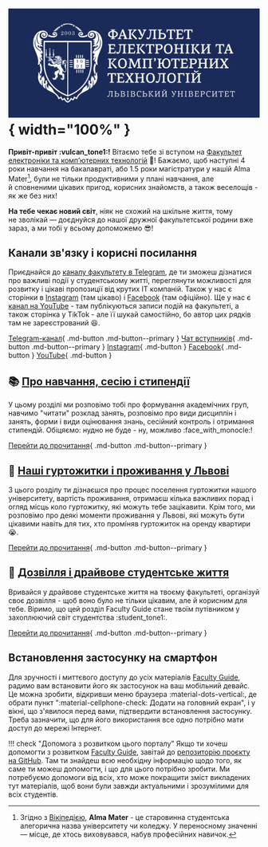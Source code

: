 # ![](_assets/img/faculty_logo_with_text.png){ width="100%" }

**Привіт-привіт :vulcan_tone1:!** Вітаємо тебе зі вступом на [Факультет електроніки та комп’ютерних технологій](https://electronics.lnu.edu.ua/) :rocket:! Бажаємо, щоб наступні 4 роки навчання на бакалавраті, або 1.5 роки магістратури у нашій Alma Mater[^1], були не тільки продуктивними у плані навчання, але й сповненими цікавих пригод, корисних знайомств, а також веселощів - як же без них!

**На тебе чекає новий світ**, ніяк не схожий на шкільне життя, тому не зволікай — доєднуйся до нашої дружної факультетської родини вже зараз, а ми тобі у всьому допоможемо :sunglasses:!

[^1]: Згідно з [Вікіпедією](https://uk.wikipedia.org/wiki/Альма-матер), **Alma Mater** - це старовинна студентська алегорична назва університету чи коледжу. У переносному значенні — місце, де хтось виховувався, набув професійних навичок.

## Канали зв'язку і корисні посилання
Приєднайся до [каналу факультету в Telegram](https://t.me/electronics_lnu), де ти зможеш дізнатися про важливі події у студентському житті, переглянути можливості для розвитку і цікаві пропозиції від крутих ІТ компаній. Також у нас є сторінки в [Instagram](https://instagram.com/electronics_lnu) (там цікаво) і [Facebook](https://facebook.com/electronics.lnu) (там офіційно). Ще у нас є [канал на YouTube](https://youtube.com/channel/UCrKI0wrgSLhqOUESLiTk4UA) - там публікуються записи подій на факультеті, а також сторінка у TikTok - але її шукай самостійно, бо автор цих рядків там не зареєстрований :laughing:.

[Telegram-канал](https://t.me/electronics_lnu){ .md-button .md-button--primary }
[Чат вступників](https://t.me/+gqvk1OZJKPlmOTZi){ .md-button .md-button--primary }
[Instagram](https://instagram.com/electronics_lnu){ .md-button }
[Facebook](https://facebook.com/electronics.lnu){ .md-button }
[YouTube](https://youtube.com/channel/UCrKI0wrgSLhqOUESLiTk4UA){ .md-button }

## :books: [Про навчання, сесію і стипендії](for-freshmen/education/index.md)
У цьому розділі ми розповімо тобі про формування академічних груп, навчимо "читати" розклад занять, розповімо про види дисциплін і занять, форми і види оцінювання знань, сесійний контроль і отримання стипендій. Обіцяємо: нудно не буде - ну, можливо :face_with_monocle:!

[Перейти до прочитання](for-freshmen/education/index.md){ .md-button .md-button--primary }


## :house_with_garden: [Наші гуртожитки і проживання у Львові](for-freshmen/residence/index.md)
З цього розділу ти дізнаєшся про процес поселення гуртожитки нашого університету, вартість проживання, отримаєш кілька важливих порад і огляд місць коло гуртожитку, які можуть тебе зацікавити. Крім того, ми розповімо про деякі моменти проживання у Львові, які можуть бути цікавими навіть для тих, хто проміняв гуртожиток на оренду квартири :sob:.

[Перейти до прочитання](for-freshmen/residence/index.md){ .md-button .md-button--primary }


## :partying_face: [Дозвілля і драйвове студентське життя](for-freshmen/lifestyle/index.md)
Вривайся у драйвове студентське життя на твоєму факультеті, організуй своє дозвілля - щоб воно було не тільки цікавим, але й корисним для тебе. Віримо, що цей розділ Faculty Guide стане твоїм путівником у захоплюючий світ студентства :student_tone1:.

[Перейти до прочитання](for-freshmen/lifestyle/index.md){ .md-button .md-button--primary }

## Встановлення застосунку на смартфон
Для зручності і миттєвого доступу до усіх матеріалів [Faculty Guide](index.md), радимо вам встановити його як застосунок на ваш мобільний девайс. Це можна зробити, відкривши меню браузера :material-dots-vertical:, де обрати пункт ":material-cellphone-check: Додати на головний екран", і у вікні, що з'явилося перед вами, підтвердити встановлення застосунку. Треба зазначити, що для його використання все одно потрібно мати доступ до мережі Інтернет.

!!! check "Допомога з розвитком цього порталу"
    Якщо ти хочеш допомогти з розвитком [Faculty Guide](index.md), завітай до [репозиторію проєкту на GitHub](https://github.com/electronics-lnu/faculty-guide). Там ти знайдеш всю необхідну інформацію щодо того, як саме ти можеш допомогти, і що для цього потрібно зробити. Ми потребуємо допомоги від всіх, хто може покращити зміст викладених тут матеріалів, щоб вони були завжди актуальними і зрозумілими для всіх студентів.
